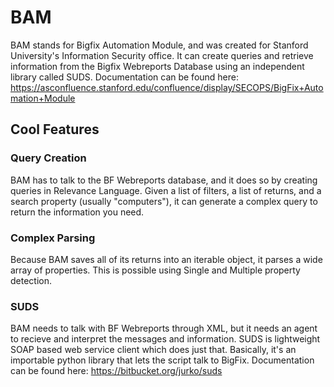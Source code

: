 # BAM
BAM stands for Bigfix Automation Module, and was created for Stanford University's Information Security office. It can create queries and retrieve information from the Bigfix Webreports Database using an independent library called SUDS. 
Documentation can be found here: 
https://asconfluence.stanford.edu/confluence/display/SECOPS/BigFix+Automation+Module

## Cool Features
### Query Creation
BAM has to talk to the BF Webreports database, and it does so by creating queries in Relevance Language. Given a list of filters, a list of returns, and a search property (usually "computers"), it can generate a complex query to return the information you need.
### Complex Parsing
Because BAM saves all of its returns into an iterable object, it parses a wide array of properties. This is possible using Single and Multiple property detection.
### SUDS
BAM needs to talk with BF Webreports through XML, but it needs an agent to recieve and interpret the messages and information. SUDS is lightweight SOAP based web service client which does just that. Basically, it's an importable python library that lets the script talk to BigFix. 
  Documentation can be found here: https://bitbucket.org/jurko/suds
